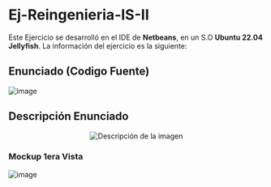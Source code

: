 # Ej-Reingenieria-IS-II
Este Ejercicio se desarrolló en el IDE de **Netbeans**, en un S.O **Ubuntu 22.04 Jellyfish**. La información del ejercicio es la siguiente:

## Enunciado (Codigo Fuente)
![image](https://github.com/user-attachments/assets/cc3b39c7-95a0-4273-acb6-6af59bcbb645)

## Descripción Enunciado
<p align="center">
  <img src="https://github.com/user-attachments/assets/a176bee4-df59-4e3a-a0e4-e4a988b2c475" alt="Descripción de la imagen" />
</p>

### Mockup 1era Vista
![image](https://github.com/user-attachments/assets/fca9b469-736f-4b8c-aa45-51a7954a384b)
